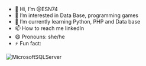 - 👋 Hi, I’m @ESN74
- 👀 I’m interested in Data Base, programming  games
- 🌱 I’m currently learning  Python, PHP and Data base
- 📫 How to reach me  linkedIn
- 😄 Pronouns: she/he
- ⚡ Fun fact: 

![MicrosoftSQLServer](https://img.shields.io/badge/Microsoft%20SQL%20Server-CC2927?style=for-the-badge&logo=microsoft%20sql%20server&logoColor=white)
<!---
ESN74/ESN74 is a ✨ special ✨ repository because its `README.md` (this file) appears on your GitHub profile.
You can click the Preview link to take a look at your changes.
--->
